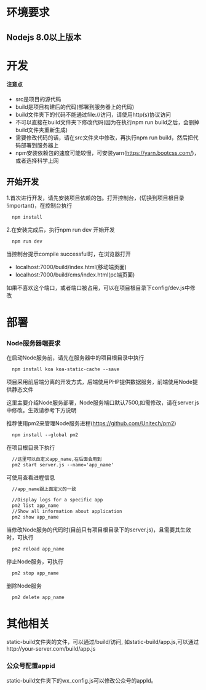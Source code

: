 # 环境要求
## Nodejs 8.0以上版本
# 开发
#### 注意点
- src是项目的源代码
- build是项目构建后的代码(部署到服务器上的代码)
- build文件夹下的代码不能通过file://访问，请使用http(s)协议访问
- 不可以直接在build文件夹下修改代码(因为在执行npm run build之后，会删掉build文件夹重新生成)
- 需要修改代码的话，请在src文件夹中修改，再执行npm run build，然后把代码部署到服务器上
- npm安装依赖包的速度可能较慢，可安装yarn(https://yarn.bootcss.com/)，或者选择科学上网
## 开始开发
1.首次进行开发，请先安装项目依赖的包。打开控制台，(切换到项目根目录 !important)，在控制台执行
```markdown
  npm install
```
2.在安装完成后，执行npm run dev 开始开发
```markdown
  npm run dev
```
当控制台提示compile successful时，在浏览器打开
* localhost:7000/build/index.html(移动端页面)
* localhost:7000/build/cms/index.html(pc端页面)
> 
如果不喜欢这个端口，或者端口被占用，可以在项目根目录下config/dev.js中修改
# 部署
### Node服务器端要求
在启动Node服务前，请先在服务器中的项目根目录中执行
```markdown
  npm install koa koa-static-cache --save
```
>
项目采用前后端分离的开发方式，后端使用PHP提供数据服务，前端使用Node提供静态文件
>
这里主要介绍Node服务部署，Node服务端口默认7500,如需修改，请在server.js中修改。生效请参考下方说明
>
推荐使用pm2来管理Node服务进程(https://github.com/Unitech/pm2)
```markdown
  npm install --global pm2
```
在项目根目录下执行
```markdown
  //这里可以自定义app_name,在后面会用到
  pm2 start server.js --name='app_name' 
```
可使用查看进程信息
```markdown
  //app_name跟上面定义的一致

  //Display logs for a specific app
  pm2 list app_name
  //Show all information about application
  pm2 show app_name
```
当修改Node服务的代码时(目前只有项目根目录下的server.js)，且需要其生效时，可执行
```markdown
  pm2 reload app_name
```
停止Node服务，可执行
```markdown
  pm2 stop app_name
```
删除Node服务
```markdown
  pm2 delete app_name
```
# 其他相关
static-build文件夹的文件，可以通过/build/访问, 如static-build/app.js,可以通过http://your-server.com/build/app.js
### 公众号配置appid
static-build文件夹下的wx_config.js可以修改公众号的appId。